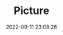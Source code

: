 ---
weight: 1
images:
- /images/edited/221.jpeg
title: Picture
date: 2022-09-11 23:08:26
tags: [luminarneo,work,ilce7m3]
---